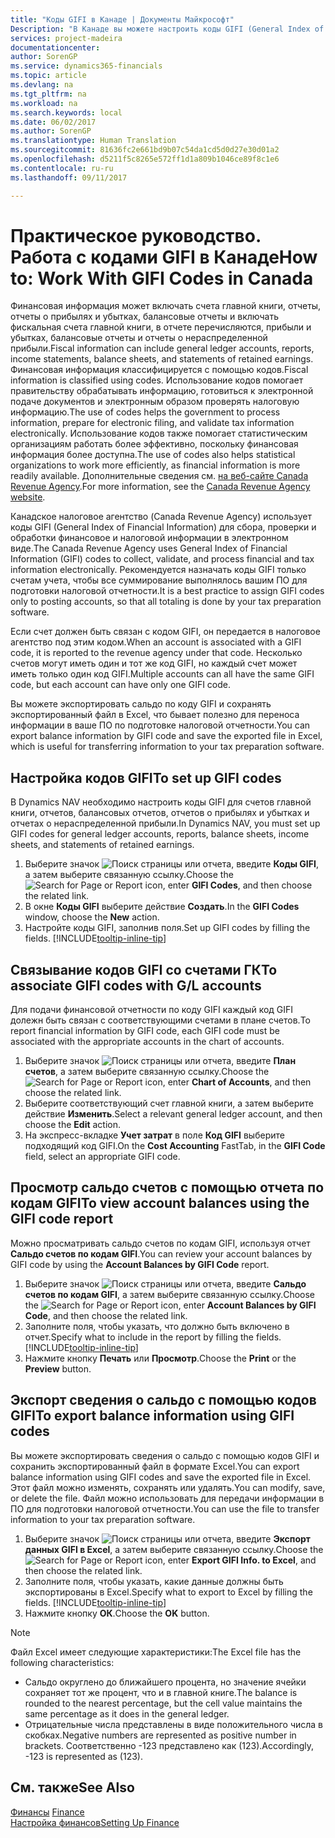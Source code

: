 ```yaml
---
title: "Коды GIFI в Канаде | Документы Майкрософт"
Description: "В Канаде вы можете настроить коды GIFI (General Index of Financial Information) и назначить их счетам учета."
services: project-madeira
documentationcenter: 
author: SorenGP
ms.service: dynamics365-financials
ms.topic: article
ms.devlang: na
ms.tgt_pltfrm: na
ms.workload: na
ms.search.keywords: local
ms.date: 06/02/2017
ms.author: SorenGP
ms.translationtype: Human Translation
ms.sourcegitcommit: 81636fc2e661bd9b07c54da1cd5d0d27e30d01a2
ms.openlocfilehash: d5211f5c8265e572ff1d1a809b1046ce89f8c1e6
ms.contentlocale: ru-ru
ms.lasthandoff: 09/11/2017

---
```

# <a name="how-to-work-with-gifi-codes-in-canada"></a><span data-ttu-id="9b16b-103">Практическое руководство. Работа с кодами GIFI в Канаде</span><span class="sxs-lookup"><span data-stu-id="9b16b-103">How to: Work With GIFI Codes in Canada</span></span>
<span data-ttu-id="9b16b-104">Финансовая информация может включать счета главной книги, отчеты, отчеты о прибылях и убытках, балансовые отчеты и включать фискальная счета главной книги, в отчете перечисляются, прибыли и убытках, балансовые отчеты и отчеты о нераспределенной прибыли.</span><span class="sxs-lookup"><span data-stu-id="9b16b-104">Fiscal information can include general ledger accounts, reports, income statements, balance sheets, and statements of retained earnings.</span></span> <span data-ttu-id="9b16b-105">Финансовая информация классифицируется с помощью кодов.</span><span class="sxs-lookup"><span data-stu-id="9b16b-105">Fiscal information is classified using codes.</span></span> <span data-ttu-id="9b16b-106">Использование кодов помогает правительству обрабатывать информацию, готовиться к электронной подаче документов и электронным образом проверять налоговую информацию.</span><span class="sxs-lookup"><span data-stu-id="9b16b-106">The use of codes helps the government to process information, prepare for electronic filing, and validate tax information electronically.</span></span> <span data-ttu-id="9b16b-107">Использование кодов также помогает статистическим организациям работать более эффективно, поскольку финансовая информация более доступна.</span><span class="sxs-lookup"><span data-stu-id="9b16b-107">The use of codes also helps statistical organizations to work more efficiently, as financial information is more readily available.</span></span> <span data-ttu-id="9b16b-108">Дополнительные сведения см. [на веб-сайте Canada Revenue Agency](http://www.cra-arc.gc.ca/).</span><span class="sxs-lookup"><span data-stu-id="9b16b-108">For more information, see the [Canada Revenue Agency website](http://www.cra-arc.gc.ca/).</span></span>

<span data-ttu-id="9b16b-109">Канадское налоговое агентство (Canada Revenue Agency) использует коды GIFI (General Index of Financial Information) для сбора, проверки и обработки финансовое и налоговой информации в электронном виде.</span><span class="sxs-lookup"><span data-stu-id="9b16b-109">The Canada Revenue Agency uses General Index of Financial Information (GIFI) codes to collect, validate, and process financial and tax information electronically.</span></span> <span data-ttu-id="9b16b-110">Рекомендуется назначать коды GIFI только счетам учета, чтобы все суммирование выполнялось вашим ПО для подготовки налоговой отчетности.</span><span class="sxs-lookup"><span data-stu-id="9b16b-110">It is a best practice to assign GIFI codes only to posting accounts, so that all totaling is done by your tax preparation software.</span></span>

<span data-ttu-id="9b16b-111">Если счет должен быть связан с кодом GIFI, он передается в налоговое агентство под этим кодом.</span><span class="sxs-lookup"><span data-stu-id="9b16b-111">When an account is associated with a GIFI code, it is reported to the revenue agency under that code.</span></span> <span data-ttu-id="9b16b-112">Несколько счетов могут иметь один и тот же код GIFI, но каждый счет может иметь только один код GIFI.</span><span class="sxs-lookup"><span data-stu-id="9b16b-112">Multiple accounts can all have the same GIFI code, but each account can have only one GIFI code.</span></span>

<span data-ttu-id="9b16b-113">Вы можете экспортировать сальдо по коду GIFI и сохранять экспортированный файл в Excel, что бывает полезно для переноса информации в ваше ПО по подготовке налоговой отчетности.</span><span class="sxs-lookup"><span data-stu-id="9b16b-113">You can export balance information by GIFI code and save the exported file in Excel, which is useful for transferring information to your tax preparation software.</span></span>

## <a name="to-set-up-gifi-codes"></a><span data-ttu-id="9b16b-114">Настройка кодов GIFI</span><span class="sxs-lookup"><span data-stu-id="9b16b-114">To set up GIFI codes</span></span>
<span data-ttu-id="9b16b-115">В Dynamics NAV необходимо настроить коды GIFI для счетов главной книги, отчетов, балансовых отчетов, отчетов о прибылях и убытках и отчетах о нераспределенной прибыли.</span><span class="sxs-lookup"><span data-stu-id="9b16b-115">In Dynamics NAV, you must set up GIFI codes for general ledger accounts, reports, balance sheets, income sheets, and statements of retained earnings.</span></span>

1. <span data-ttu-id="9b16b-116">Выберите значок ![Поиск страницы или отчета](media/ui-search/search_small.png "Значок поиска страницы или отчета"), введите **Коды GIFI**, а затем выберите связанную ссылку.</span><span class="sxs-lookup"><span data-stu-id="9b16b-116">Choose the ![Search for Page or Report](media/ui-search/search_small.png "Search for Page or Report icon") icon, enter **GIFI Codes**, and then choose the related link.</span></span>
2. <span data-ttu-id="9b16b-117">В окне **Коды GIFI** выберите действие **Создать**.</span><span class="sxs-lookup"><span data-stu-id="9b16b-117">In the **GIFI Codes** window, choose the **New** action.</span></span>
3. <span data-ttu-id="9b16b-118">Настройте коды GIFI, заполнив поля.</span><span class="sxs-lookup"><span data-stu-id="9b16b-118">Set up GIFI codes by filling the fields.</span></span> [!INCLUDE[tooltip-inline-tip](includes/tooltip-inline-tip_md.md)]

## <a name="to-associate-gifi-codes-with-gl-accounts"></a><span data-ttu-id="9b16b-119">Связывание кодов GIFI со счетами ГК</span><span class="sxs-lookup"><span data-stu-id="9b16b-119">To associate GIFI codes with G/L accounts</span></span>
<span data-ttu-id="9b16b-120">Для подачи финансовой отчетности по коду GIFI каждый код GIFI долежн быть связан с соответствующими счетами в плане счетов.</span><span class="sxs-lookup"><span data-stu-id="9b16b-120">To report financial information by GIFI code, each GIFI code must be associated with the appropriate accounts in the chart of accounts.</span></span>

1. <span data-ttu-id="9b16b-121">Выберите значок ![Поиск страницы или отчета](media/ui-search/search_small.png "Значок поиска страницы или отчета"), введите **План счетов**, а затем выберите связанную ссылку.</span><span class="sxs-lookup"><span data-stu-id="9b16b-121">Choose the ![Search for Page or Report](media/ui-search/search_small.png "Search for Page or Report icon") icon, enter **Chart of Accounts**, and then choose the related link.</span></span>
2. <span data-ttu-id="9b16b-122">Выберите соответствующий счет главной книги, а затем выберите действие **Изменить**.</span><span class="sxs-lookup"><span data-stu-id="9b16b-122">Select a relevant general ledger account, and then choose the **Edit** action.</span></span>
3. <span data-ttu-id="9b16b-123">На экспресс-вкладке **Учет затрат** в поле **Код GIFI** выберите подходящий код GIFI.</span><span class="sxs-lookup"><span data-stu-id="9b16b-123">On the **Cost Accounting** FastTab, in the **GIFI Code** field, select an appropriate GIFI code.</span></span>

## <a name="to-view-account-balances-using-the-gifi-code-report"></a><span data-ttu-id="9b16b-124">Просмотр сальдо счетов с помощью отчета по кодам GIFI</span><span class="sxs-lookup"><span data-stu-id="9b16b-124">To view account balances using the GIFI code report</span></span>
<span data-ttu-id="9b16b-125">Можно просматривать сальдо счетов по кодам GIFI, используя отчет **Сальдо счетов по кодам GIFI**.</span><span class="sxs-lookup"><span data-stu-id="9b16b-125">You can review your account balances by GIFI code by using the **Account Balances by GIFI Code** report.</span></span>

1. <span data-ttu-id="9b16b-126">Выберите значок ![Поиск страницы или отчета](media/ui-search/search_small.png "Значок поиска страницы или отчета"), введите **Сальдо счетов по кодам GIFI**, а затем выберите связанную ссылку.</span><span class="sxs-lookup"><span data-stu-id="9b16b-126">Choose the ![Search for Page or Report](media/ui-search/search_small.png "Search for Page or Report icon") icon, enter **Account Balances by GIFI Code**, and then choose the related link.</span></span>
2. <span data-ttu-id="9b16b-127">Заполните поля, чтобы указать, что должно быть включено в отчет.</span><span class="sxs-lookup"><span data-stu-id="9b16b-127">Specify what to include in the report by filling the fields.</span></span> [!INCLUDE[tooltip-inline-tip](includes/tooltip-inline-tip_md.md)]
3. <span data-ttu-id="9b16b-128">Нажмите кнопку **Печать** или **Просмотр**.</span><span class="sxs-lookup"><span data-stu-id="9b16b-128">Choose the **Print** or the **Preview** button.</span></span>

## <a name="to-export-balance-information-using-gifi-codes"></a><span data-ttu-id="9b16b-129">Экспорт сведения о сальдо с помощью кодов GIFI</span><span class="sxs-lookup"><span data-stu-id="9b16b-129">To export balance information using GIFI codes</span></span>
<span data-ttu-id="9b16b-130">Вы можете экспортировать сведения о сальдо с помощью кодов GIFI и сохранить экспортированный файл в формате Excel.</span><span class="sxs-lookup"><span data-stu-id="9b16b-130">You can export balance information using GIFI codes and save the exported file in Excel.</span></span> <span data-ttu-id="9b16b-131">Этот файл можно изменять, сохранять или удалять.</span><span class="sxs-lookup"><span data-stu-id="9b16b-131">You can modify, save, or delete the file.</span></span> <span data-ttu-id="9b16b-132">Файл можно использовать для передачи информации в ПО для подготовки налоговой отчетности.</span><span class="sxs-lookup"><span data-stu-id="9b16b-132">You can use the file to transfer information to your tax preparation software.</span></span>

1. <span data-ttu-id="9b16b-133">Выберите значок ![Поиск страницы или отчета](media/ui-search/search_small.png "Значок поиска страницы или отчета"), введите **Экспорт данных GIFI в Excel**, а затем выберите связанную ссылку.</span><span class="sxs-lookup"><span data-stu-id="9b16b-133">Choose the ![Search for Page or Report](media/ui-search/search_small.png "Search for Page or Report icon") icon, enter **Export GIFI Info. to Excel**, and then choose the related link.</span></span>
2. <span data-ttu-id="9b16b-134">Заполните поля, чтобы указать, какие данные должны быть экспортированы в Excel.</span><span class="sxs-lookup"><span data-stu-id="9b16b-134">Specify what to export to Excel by filling the fields.</span></span> [!INCLUDE[tooltip-inline-tip](includes/tooltip-inline-tip_md.md)]
3. <span data-ttu-id="9b16b-135">Нажмите кнопку **ОК**.</span><span class="sxs-lookup"><span data-stu-id="9b16b-135">Choose the **OK** button.</span></span>

> [!NOTE]  
>   <span data-ttu-id="9b16b-136">Файл Excel имеет следующие характеристики:</span><span class="sxs-lookup"><span data-stu-id="9b16b-136">The Excel file has the following characteristics:</span></span>

* <span data-ttu-id="9b16b-137">Сальдо округлено до ближайшего процента, но значение ячейки сохраняет тот же процент, что и в главной книге.</span><span class="sxs-lookup"><span data-stu-id="9b16b-137">The balance is rounded to the nearest percentage, but the cell value maintains the same percentage as it does in the general ledger.</span></span>
* <span data-ttu-id="9b16b-138">Отрицательные числа представлены в виде положительного числа в скобках.</span><span class="sxs-lookup"><span data-stu-id="9b16b-138">Negative numbers are represented as positive number in brackets.</span></span> <span data-ttu-id="9b16b-139">Соответственно -123 представлено как (123).</span><span class="sxs-lookup"><span data-stu-id="9b16b-139">Accordingly, -123 is represented as (123).</span></span>

## <a name="see-also"></a><span data-ttu-id="9b16b-140">См. также</span><span class="sxs-lookup"><span data-stu-id="9b16b-140">See Also</span></span>
<span data-ttu-id="9b16b-141">[Финансы](finance.md) </span><span class="sxs-lookup"><span data-stu-id="9b16b-141">[Finance](finance.md) </span></span>  
[<span data-ttu-id="9b16b-142">Настройка финансов</span><span class="sxs-lookup"><span data-stu-id="9b16b-142">Setting Up Finance</span></span>](finance-setup-finance.md)

